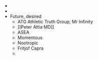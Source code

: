 -
-
- Future, desired
	- ATG Athletic Truth Group; Mr Infinity
	- [[Peter Attia MD]]
	- ASEA
	- Momentous
	- Nootropic
	- Fritjof Capra
	-